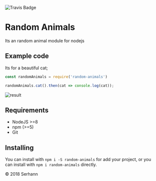 ![Travis Badge](https://travis-ci.org/Serhann/random-animals.svg?branch=master)

# Random Animals
Its an random animal module for nodejs

## Example code

Its for a beautiful cat;

```js
const randomAnimals = require('random-animals')

randomAnimals.cat().then(cat => console.log(cat));
```

![result](http://random.cat/i/win_20150714_153831.jpg)

## Requirements
  - NodeJS >=8
  - npm (>=5)
  - Git

## Installing

You can install with `npm i -S random-animals` for add your project, or you can install with `npm i random-animals` directly.

© 2018 Serhann